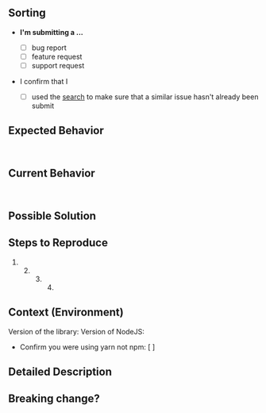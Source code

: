 <!--- Provide a general summary of the issue in the Title above -->

## Sorting

- **I'm submitting a ...**

  - [ ] bug report
  - [ ] feature request
  - [ ] support request

- I confirm that I
  - [ ] used the [search](https://github.com/lukeautry/tsoa/search?type=Issues) to make sure that a similar issue hasn't already been submit

## Expected Behavior

<!--- Tell us what should happen -->
<!--- If this is related to swagger/OpenAPI files, then please include swagger.yaml that you wish tsoa had generated  -->

```yaml

```

<!--- If this is related to a TypeScript issue, then include the way that you expected to be able to write the code  -->

```ts

```

## Current Behavior

<!--- Tell us what happens instead of the expected behavior -->
<!--- If this is related to swagger/OpenAPI files, then please include swagger.yaml that tsoa actually generated  -->

```yaml

```

<!--- If this is related to a TypeScript issue, then include the way that you had to write the code  -->

```ts

```

## Possible Solution

<!--- Not obligatory, but suggest a fix/reason for the bug, -->

## Steps to Reproduce

<!--- Provide a link to a live example, or an unambiguous set of steps to -->
<!--- reproduce this bug. Include code to reproduce, if relevant -->

1. 2. 3. 4.

## Context (Environment)

Version of the library: <!-- insert that here -->
Version of NodeJS: <!-- insert that here -->

- Confirm you were using yarn not npm: [ ]

## Detailed Description

<!--- Provide a detailed description of the change or addition you are proposing -->

## Breaking change?

<!--- if this is a breaking change, then please describe how it breaks the existing libraries inputs/outputs -->
<!--- if this is a breaking change, then discuss how we can mitigate that -->
